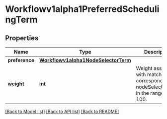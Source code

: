 # Workflowv1alpha1PreferredSchedulingTerm

## Properties
Name | Type | Description | Notes
------------ | ------------- | ------------- | -------------
**preference** | [**Workflowv1alpha1NodeSelectorTerm**](Workflowv1alpha1NodeSelectorTerm.md) |  | [optional] 
**weight** | **int** | Weight associated with matching the corresponding nodeSelectorTerm, in the range 1-100. | [optional] 

[[Back to Model list]](../README.md#documentation-for-models) [[Back to API list]](../README.md#documentation-for-api-endpoints) [[Back to README]](../README.md)


